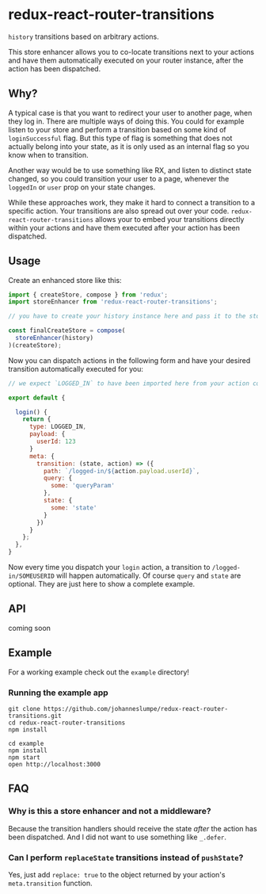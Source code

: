 # redux-react-router-transitions

`history` transitions based on arbitrary actions.

This store enhancer allows you to co-locate transitions next to your actions and have them automatically executed on your router instance, after the action has been dispatched.

## Why?

A typical case is that you want to redirect your user to another page, when they log in. There are multiple ways of doing this. You could for example listen to your store and perform a transition based on some kind of `loginSuccessful` flag. But this type of flag is something that does not actually belong into your state, as it is only used as an internal flag so you know when to transition.

Another way would be to use something like RX, and listen to distinct state changed, so you could transition your user to a page, whenever the `loggedIn` or `user` prop on your state changes.

While these approaches work, they make it hard to connect a transition to a specific action. Your transitions are also spread out over your code. `redux-react-router-transitions` allows your to embed your transitions directly within your actions and have them executed after your action has been dispatched.

## Usage

Create an enhanced store like this:

```javascript
import { createStore, compose } from 'redux';
import storeEnhancer from 'redux-react-router-transitions';

// you have to create your history instance here and pass it to the store enhancer

const finalCreateStore = compose(
  storeEnhancer(history)
)(createStore);
```

Now you can dispatch actions in the following form and have your desired transition automatically executed for you:

```javascript
// we expect `LOGGED_IN` to have been imported here from your action constants

export default {

  login() {
    return {
      type: LOGGED_IN,
      payload: {
        userId: 123
      }
      meta: {
        transition: (state, action) => ({
          path: `/logged-in/${action.payload.userId}`,
          query: {
            some: 'queryParam'
          },
          state: {
            some: 'state'
          }
        })
      }
    };
  },
}
```

Now every time you dispatch your `login` action, a transition to `/logged-in/SOMEUSERID` will happen automatically. Of course `query` and `state` are optional. They are just here to show a complete example.

## API

coming soon

## Example

For a working example check out the `example` directory!

### Running the example app

```
git clone https://github.com/johanneslumpe/redux-react-router-transitions.git
cd redux-react-router-transitions
npm install

cd example
npm install
npm start
open http://localhost:3000
```

## FAQ

### Why is this a store enhancer and not a middleware?

Because the transition handlers should receive the state *after*  the action has been dispatched. And I did not want to use something like `_.defer`.

### Can I perform `replaceState` transitions instead of `pushState`?

Yes, just add `replace: true` to the object returned by your action's `meta.transition` function.
